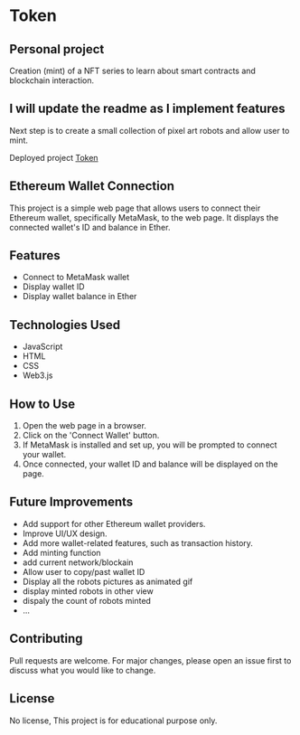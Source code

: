 # Token

## Personal project 

Creation (mint) of a NFT series to learn about smart contracts and blockchain interaction.

## I will update the readme as I implement features

Next step is to create a small collection of pixel art robots and allow user to mint.

Deployed project [Token](https://tomboszko.github.io/Token/)

## Ethereum Wallet Connection

This project is a simple web page that allows users to connect their Ethereum wallet, specifically MetaMask, to the web page. It displays the connected wallet's ID and balance in Ether.

## Features

- Connect to MetaMask wallet
- Display wallet ID
- Display wallet balance in Ether

## Technologies Used

- JavaScript
- HTML
- CSS
- Web3.js

## How to Use

1. Open the web page in a browser.
2. Click on the 'Connect Wallet' button.
3. If MetaMask is installed and set up, you will be prompted to connect your wallet.
4. Once connected, your wallet ID and balance will be displayed on the page.

## Future Improvements

- Add support for other Ethereum wallet providers.
- Improve UI/UX design.
- Add more wallet-related features, such as transaction history.
- Add minting function
- add current network/blockain
- Allow user to copy/past wallet ID
- Display all the robots pictures as animated gif
- display minted robots in other view
- dispaly the count of robots minted
- ...

## Contributing

Pull requests are welcome. For major changes, please open an issue first to discuss what you would like to change.

## License

No license, This project is for educational purpose only.





